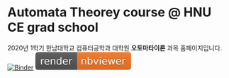 # Automata Theorey course @ HNU CE grad school
2020년 1학기 한남대학교 컴퓨터공학과 대학원 **오토마타이론** 과목 홈페이지입니다.
[![Binder](https://mybinder.org/badge_logo.svg)](https://mybinder.org/v2/gh/hnu-pl/tc2020/master?urlpath=lab)
[![NBviewer](./nbviewer_badge.svg)](https://nbviewer.jupyter.org/github/hnu-pl/tc2020/tree/master/)
